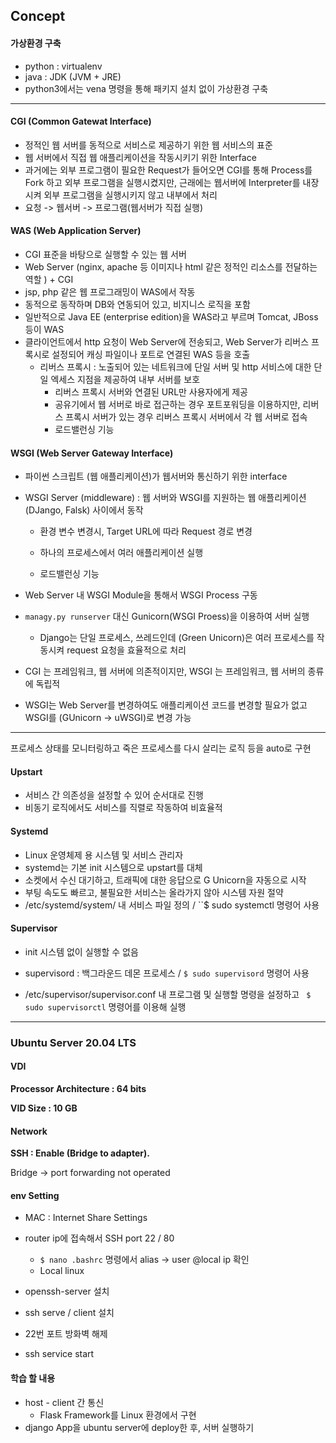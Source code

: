 

## Concept



#### 가상환경 구축

* python : virtualenv
* java : JDK (JVM + JRE) 
* python3에서는 vena 명령을 통해 패키지 설치 없이 가상환경 구축

---

#### CGI (Common Gatewat Interface)

* 정적인 웹 서버를 동적으로 서비스로 제공하기 위한 웹 서비스의 표준
* 웹 서버에서 직접 웹 애플리케이션을 작동시키기 위한 Interface
* 과거에는 외부 프로그램이 필요한 Request가 들어오면 CGI를 통해 Process를 Fork 하고 외부 프로그램을 실행시켰지만, 근래에는 웹서버에 Interpreter를 내장시켜 외부 프로그램을 실행시키지 않고 내부에서 처리
* 요청 -> 웹서버 -> 프로그램(웹서버가 직접 실행)

#### WAS (Web Application Server)

* CGI 표준을 바탕으로 실행할 수 있는 웹 서버
* Web Server (nginx, apache 등 이미지나 html 같은 정적인 리소스를 전달하는 역할 ) + CGI
* jsp, php 같은 웹 프로그래밍이 WAS에서 작동
* 동적으로 동작하며 DB와 연동되어 있고, 비지니스 로직을 포함
* 일반적으로 Java EE (enterprise edition)을 WAS라고 부르며 Tomcat, JBoss 등이 WAS
* 클라이언트에서 http 요청이 Web Server에 전송되고, Web Server가 리버스 프록시로 설정되어 캐싱 파일이나 포트로 연결된 WAS 등을 호출
  * 리버스 프록시 : 노출되어 있는 네트워크에 단일 서버 및 http 서비스에 대한 단일 엑세스 지점을 제공하여 내부 서버를 보호
    * 리버스 프록시 서버와 연결된 URL만 사용자에게 제공
    * 공유기에서 웹 서버로 바로 접근하는 경우 포트포워딩을 이용하지만, 리버스 프록시 서버가 있는 경우 리버스 프록시 서버에서 각 웹 서버로 접속
    * 로드밸런싱 기능

#### WSGI (Web Server Gateway Interface)

* 파이썬 스크립트 (웹 애플리케이션)가 웹서버와 통신하기 위한 interface

* WSGI Server (middleware) : 웹 서버와 WSGI를 지원하는 웹 애플리케이션(DJango, Falsk) 사이에서 동작

  * 환경 변수 변경시, Target URL에 따라 Request 경로 변경

  * 하나의 프로세스에서 여러 애플리케이션 실행
  * 로드밸런싱 기능

* Web Server 내 WSGI Module을 통해서 WSGI Process 구동
* `managy.py runserver`  대신 Gunicorn(WSGI Proess)을 이용하여 서버 실행
  * Django는 단일 프로세스, 쓰레드인데 (Green Unicorn)은 여러 프로세스를 작동시켜 request 요청을 효율적으로 처리

* CGI 는 프레임워크, 웹 서버에 의존적이지만, WSGI 는 프레임워크, 웹 서버의 종류에 독립적
* WSGI는 Web Server를 변경하여도 애플리케이션 코드를 변경할 필요가 없고 WSGI를 (GUnicorn -> uWSGI)로 변경 가능

---

프로세스 상태를 모니터링하고 죽은 프로세스를 다시 살리는 로직 등을 auto로 구현

#### Upstart

* 서비스 간 의존성을 설정할 수 있어 순서대로 진행
* 비동기 로직에서도 서비스를 직렬로 작동하여 비효율적

#### Systemd

* Linux 운영체제 용 시스템 및 서비스 관리자
* systemd는 기본 init 시스템으로 upstart를 대체
* 소켓에서 수신 대기하고, 트래픽에 대한 응답으로 G Unicorn을 자동으로 시작
* 부팅 속도도 빠르고, 불필요한 서비스는 올라가지 않아 시스템 자원 절약
* /etc/systemd/system/ 내 서비스 파일 정의 / ``$ sudo systemctl 명령어 사용

#### Supervisor

* init 시스템 없이 실행할 수 없음

* supervisord : 백그라운드 데몬 프로세스 /  ``$ sudo supervisord`` 명령어 사용
* /etc/supervisor/supervisor.conf 내 프로그램 및 실행할 명령을 설정하고 `` $ sudo supervisorctl`` 명령어를 이용해 실행

---



### Ubuntu Server 20.04 LTS 



#### VDI

**Processor Architecture : 64 bits**

**VID Size : 10 GB**



#### Network

**SSH : Enable (Bridge to adapter).**  

Bridge -> port forwarding not operated



#### env Setting

* MAC : Internet Share Settings

* router ip에 접속해서  SSH port 22 / 80 

  * ``$ nano .bashrc`` 명령에서   alias ->  user @local ip 확인
  * Local linux

* openssh-server 설치

* ssh serve / client 설치

* 22번 포트 방화벽 해제

* ssh service start



#### 학습 할 내용

* host - client 간 통신
  * Flask Framework를 Linux 환경에서 구현
* django App을 ubuntu server에 deploy한 후, 서버 실행하기




